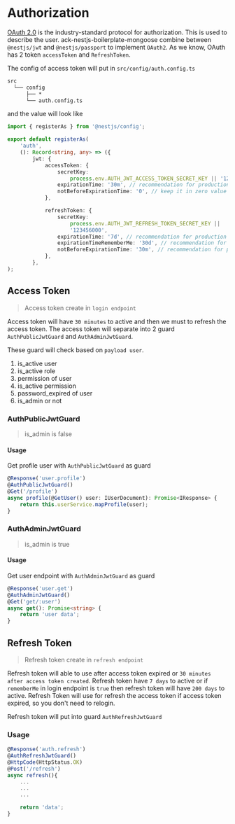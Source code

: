 # Authorization

[OAuth 2.0](https://oauth.net/2/) is the industry-standard protocol for authorization. This is used to describe the user. ack-nestjs-boilerplate-mongoose combine between `@nestjs/jwt` and `@nestjs/passport` to implement `OAuth2`.
As we know, OAuth has 2 token `accessToken` and `RefreshToken`.

The config of access token will put in `src/config/auth.config.ts`

```txt
src
  └── config
      ├── *
      └── auth.config.ts
```

and the value will look like

```typescript
import { registerAs } from '@nestjs/config';

export default registerAs(
    'auth',
    (): Record<string, any> => ({
        jwt: {
            accessToken: {
                secretKey:
                    process.env.AUTH_JWT_ACCESS_TOKEN_SECRET_KEY || '123456',
                expirationTime: '30m', // recommendation for production is 30m
                notBeforeExpirationTime: '0', // keep it in zero value
            },

            refreshToken: {
                secretKey:
                    process.env.AUTH_JWT_REFRESH_TOKEN_SECRET_KEY ||
                    '123456000',
                expirationTime: '7d', // recommendation for production is 7d
                expirationTimeRememberMe: '30d', // recommendation for production is 30d
                notBeforeExpirationTime: '30m', // recommendation for production is 30m
            },
        },
);
```

## Access Token

> Access token create in `login endpoint`

Access token will have `30 minutes` to active and then we must to refresh the access token. The access token will separate into 2 guard `AuthPublicJwtGuard` and `AuthAdminJwtGuard`.

These guard  will check based on `payload user`.

1. is_active user
2. is_active role
3. permission of user
4. is_active permission
5. password_expired of user
6. is_admin or not

### AuthPublicJwtGuard

> is_admin is false

#### Usage

Get profile user with `AuthPublicJwtGuard` as guard

```typescript
@Response('user.profile')
@AuthPublicJwtGuard()
@Get('/profile')
async profile(@GetUser() user: IUserDocument): Promise<IResponse> {
    return this.userService.mapProfile(user);
}
```

### AuthAdminJwtGuard

> is_admin is true

#### Usage

Get user endpoint with `AuthAdminJwtGuard` as guard

```typescript
@Response('user.get')
@AuthAdminJwtGuard()
@Get('get/:user')
async get(): Promise<string> {
    return 'user data';
}
```

## Refresh Token

> Refresh token create in `refresh endpoint`

Refresh token will able to use after access token expired or `30 minutes after access token created`. Refresh token have `7 days` to active or if `rememberMe` in login endpoint is `true` then refresh token will have `200 days` to active. Refresh Token will use for refresh the access token if access token expired, so you don't need to relogin.

Refresh token will put into guard `AuthRefreshJwtGuard`

### Usage

```typescript
@Response('auth.refresh')
@AuthRefreshJwtGuard()
@HttpCode(HttpStatus.OK)
@Post('/refresh')
async refresh(){
    ...
    ...
    ...

    return 'data';
}
```

